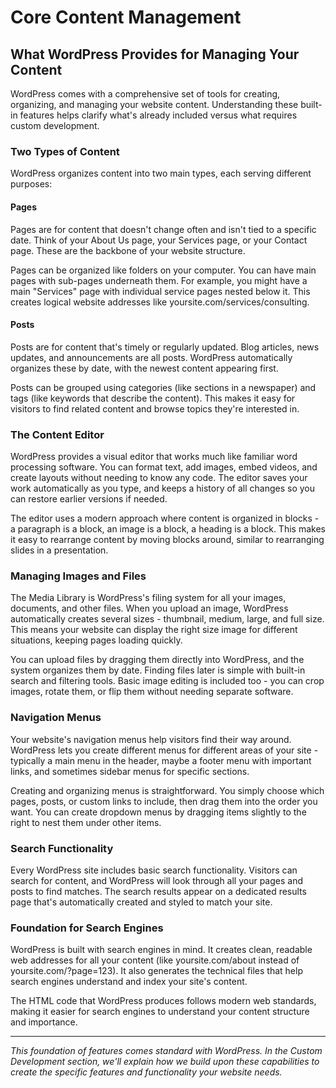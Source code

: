 # Core Content Management

## What WordPress Provides for Managing Your Content

WordPress comes with a comprehensive set of tools for creating, organizing, and managing your website content. Understanding these built-in features helps clarify what's already included versus what requires custom development.

### Two Types of Content

WordPress organizes content into two main types, each serving different purposes:

#### Pages

Pages are for content that doesn't change often and isn't tied to a specific date. Think of your About Us page, your Services page, or your Contact page. These are the backbone of your website structure.

Pages can be organized like folders on your computer. You can have main pages with sub-pages underneath them. For example, you might have a main "Services" page with individual service pages nested below it. This creates logical website addresses like yoursite.com/services/consulting.

#### Posts

Posts are for content that's timely or regularly updated. Blog articles, news updates, and announcements are all posts. WordPress automatically organizes these by date, with the newest content appearing first. 

Posts can be grouped using categories (like sections in a newspaper) and tags (like keywords that describe the content). This makes it easy for visitors to find related content and browse topics they're interested in.

### The Content Editor

WordPress provides a visual editor that works much like familiar word processing software. You can format text, add images, embed videos, and create layouts without needing to know any code. The editor saves your work automatically as you type, and keeps a history of all changes so you can restore earlier versions if needed.

The editor uses a modern approach where content is organized in blocks - a paragraph is a block, an image is a block, a heading is a block. This makes it easy to rearrange content by moving blocks around, similar to rearranging slides in a presentation.

### Managing Images and Files

The Media Library is WordPress's filing system for all your images, documents, and other files. When you upload an image, WordPress automatically creates several sizes - thumbnail, medium, large, and full size. This means your website can display the right size image for different situations, keeping pages loading quickly.

You can upload files by dragging them directly into WordPress, and the system organizes them by date. Finding files later is simple with built-in search and filtering tools. Basic image editing is included too - you can crop images, rotate them, or flip them without needing separate software.

### Navigation Menus

Your website's navigation menus help visitors find their way around. WordPress lets you create different menus for different areas of your site - typically a main menu in the header, maybe a footer menu with important links, and sometimes sidebar menus for specific sections.

Creating and organizing menus is straightforward. You simply choose which pages, posts, or custom links to include, then drag them into the order you want. You can create dropdown menus by dragging items slightly to the right to nest them under other items.

### Search Functionality

Every WordPress site includes basic search functionality. Visitors can search for content, and WordPress will look through all your pages and posts to find matches. The search results appear on a dedicated results page that's automatically created and styled to match your site.

### Foundation for Search Engines

WordPress is built with search engines in mind. It creates clean, readable web addresses for all your content (like yoursite.com/about instead of yoursite.com/?page=123). It also generates the technical files that help search engines understand and index your site's content.

The HTML code that WordPress produces follows modern web standards, making it easier for search engines to understand your content structure and importance.

---

*This foundation of features comes standard with WordPress. In the Custom Development section, we'll explain how we build upon these capabilities to create the specific features and functionality your website needs.*
